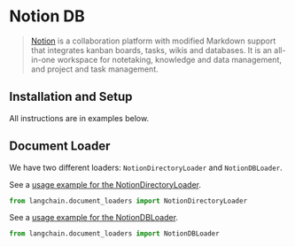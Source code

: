 # Notion DB

>[Notion](https://www.notion.so/) is a collaboration platform with modified Markdown support that integrates kanban 
> boards, tasks, wikis and databases. It is an all-in-one workspace for notetaking, knowledge and data management, 
> and project and task management.

## Installation and Setup

All instructions are in examples below.

## Document Loader

We have two different loaders: `NotionDirectoryLoader` and `NotionDBLoader`.

See a [usage example for the NotionDirectoryLoader](../modules/indexes/document_loaders/examples/notion.ipynb).


```python
from langchain.document_loaders import NotionDirectoryLoader
```

See a [usage example for the NotionDBLoader](../modules/indexes/document_loaders/examples/notiondb.ipynb).


```python
from langchain.document_loaders import NotionDBLoader
```
